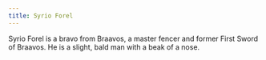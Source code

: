 ```yaml
---
title: Syrio Forel
---
```


Syrio Forel is a bravo from Braavos, a master fencer and former First Sword of Braavos. He is a slight, bald man with a beak of a nose. 


